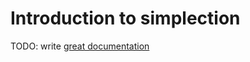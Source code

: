 # Introduction to simplection

TODO: write [great documentation](http://jacobian.org/writing/great-documentation/what-to-write/)
